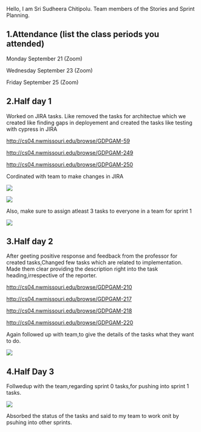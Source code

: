 Hello, I am Sri Sudheera Chitipolu. Team members of the Stories and Sprint Planning.

## 1.Attendance (list the class periods you attended)

Monday September 21 (Zoom)

Wednesday September 23 (Zoom)

Friday September 25 (Zoom)

## 2.Half day 1

Worked on JIRA tasks. Like removed the tasks for architectue which we created like finding gaps in deployement and created the tasks like testing with cypress in JIRA

http://cs04.nwmissouri.edu/browse/GDPGAM-59

http://cs04.nwmissouri.edu/browse/GDPGAM-249

http://cs04.nwmissouri.edu/browse/GDPGAM-250

Cordinated with team to make changes in JIRA

![](https://raw.githubusercontent.com/KHARIKA17/NWMSU_Gaming-App/master/StoriesAndSprintPlanning/sudheera/Screenshot%20(145).png)

![](https://raw.githubusercontent.com/KHARIKA17/NWMSU_Gaming-App/master/StoriesAndSprintPlanning/sudheera/Screenshot%20(146).png)

Also, make sure to assign atleast 3 tasks to everyone in a team for sprint 1

![](https://raw.githubusercontent.com/KHARIKA17/NWMSU_Gaming-App/master/StoriesAndSprintPlanning/sudheera/Screenshot%20(147).png)


## 3.Half day 2

After geeting positive response and feedback from the professor for created tasks,Changed few tasks which are related to implementation. Made them clear providing the description right into the task heading,irrespective of the reporter.

http://cs04.nwmissouri.edu/browse/GDPGAM-210

http://cs04.nwmissouri.edu/browse/GDPGAM-217

http://cs04.nwmissouri.edu/browse/GDPGAM-218

http://cs04.nwmissouri.edu/browse/GDPGAM-220

Again followed up with team,to give the details of the tasks what they want to do.

![](https://raw.githubusercontent.com/KHARIKA17/NWMSU_Gaming-App/master/StoriesAndSprintPlanning/sudheera/Screenshot%20(149).png)

## 4.Half Day 3

Follwedup with the team,regarding sprint 0 tasks,for pushing into sprint 1 tasks.

![](https://raw.githubusercontent.com/KHARIKA17/NWMSU_Gaming-App/master/StoriesAndSprintPlanning/sudheera/Screenshot%20(150).png)

Absorbed the status of the tasks and said to my team to work onit by psuhing into other sprints.


